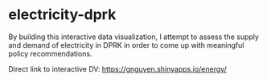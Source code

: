 # electricity-dprk
By building this interactive data visualization, I attempt to assess the supply and demand of electricity in DPRK in order to come up with meaningful policy recommendations. 

Direct link to interactive DV: https://gnguyen.shinyapps.io/energy/
